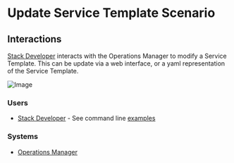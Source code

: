 # Update Service Template Scenario

## Interactions
[Stack Developer](Actor-StackDeveloper) interacts with the Operations Manager to modify a Service Template.
This can be update via a web interface, or a yaml representation of the Service Template.

![Image](./UseCases/ManageServiceTemplate/UpdateServiceTemplate.png)

### Users

* [Stack Developer](Actor-StackDeveloper) - See command line [examples](Actor-StackDeveloper.md#modify-service-template)

### Systems

* [Operations Manager](SubSystem-OperationsManager)

